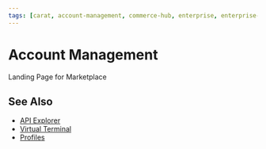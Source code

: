 ```yaml
---
tags: [carat, account-management, commerce-hub, enterprise, enterprise-portal, settings]
---
```


# Account Management

Landing Page for Marketplace

## See Also

- [API Explorer](../api/?type=post&path=/payments/v1/charges)
- [Virtual Terminal](?path=docs/Resources/Guides/Enterprise-Portal/Virtual-Terminal.md)
- [Profiles](?path=docs/Resources/Guides/Enterprise-Portal/Profiles.md)
